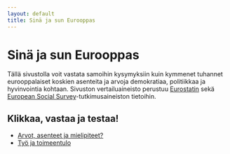 ```yaml
---
layout: default
title: Sinä ja sun Eurooppas
---
```



# Sinä ja sun Eurooppas

Tällä sivustolla voit vastata samoihin kysymyksiin kuin kymmenet tuhannet eurooppalaiset koskien asenteita ja arvoja demokratiaa, politiikkaa ja hyvinvointia kohtaan. Sivuston vertailuaineisto perustuu [Eurostatin](http://epp.eurostat.ec.europa.eu/portal/page/portal/eurostat/home) sekä [European Social Survey](http://www.europeansocialsurvey.org/)-tutkimusaineiston tietoihin.


## Klikkaa, vastaa ja testaa!

- [Arvot, asenteet ja mielipiteet?](https://muuankarski.shinyapps.io/avoin-suomi-2014-shinydocs/shiny_ess.Rmd)
- [Työ ja toimeentulo](https://muuankarski.shinyapps.io/avoin-suomi-2014-shinydocs/shiny_eurostat.Rmd)

